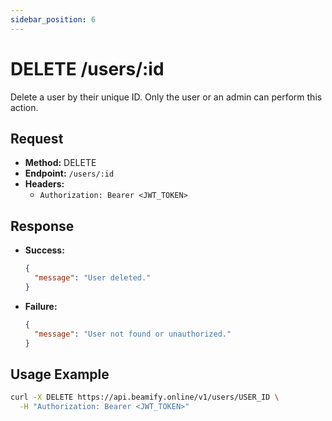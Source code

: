 ```yaml
---
sidebar_position: 6
---
```


# DELETE /users/:id

Delete a user by their unique ID. Only the user or an admin can perform this action.

## Request
- **Method:** DELETE
- **Endpoint:** `/users/:id`
- **Headers:**
  - `Authorization: Bearer <JWT_TOKEN>`

## Response
- **Success:**
  ```json
  {
    "message": "User deleted."
  }
  ```
- **Failure:**
  ```json
  {
    "message": "User not found or unauthorized."
  }
  ```

## Usage Example
```bash
curl -X DELETE https://api.beamify.online/v1/users/USER_ID \
  -H "Authorization: Bearer <JWT_TOKEN>"
``` 